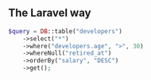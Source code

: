 The Laravel way
---------------
```php
$query = DB::table("developers")
    ->select("*")
    ->where("developers.age", ">", 30)
    ->whereNull("retired_at")
    ->orderBy("salary", "DESC")
    ->get();
```
